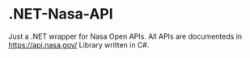 # .NET-Nasa-API
Just a .NET wrapper for Nasa Open APIs. All APIs are documenteds in https://api.nasa.gov/
Library written in C#.
